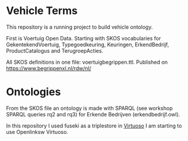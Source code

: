 # Vehicle Terms #  

This repository is a running project to build vehicle ontology.  

First is Voertuig Open Data. Starting with SKOS vocabularies for GekentekendVoertuig, Typegoedkeuring, Keuringen, ErkendBedrijf, ProductCatalogus and TerugroepActies.

All SKOS definitions in one file: voertuigbegrippen.ttl. Published on https://www.begrippenxl.nl/rdw/nl/

# Ontologies #
From the SKOS file an ontology is made with SPARQL (see workshop SPARQL queries rq2 and rq3) for Erkende Bedrijven (erkendbedrijf.owl).

In this repository I used fuseki as a triplestore in [Virtuoso](https://github.com/ME-DataStudio/Virtuoso.) I am starting to use Openlinksw Virtuoso.


